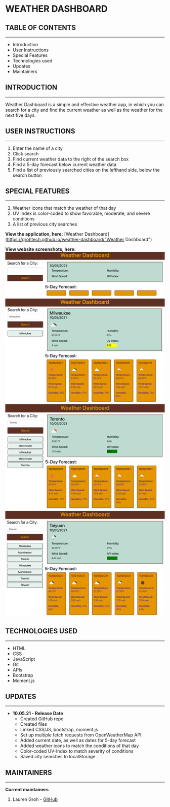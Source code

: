 # WEATHER DASHBOARD


## TABLE OF CONTENTS
--------------------

* Introduction
* User Instructions
* Special Features
* Technologies used
* Updates
* Maintainers


## INTRODUCTION
---------------

Weather Dashboard is a simple and effective weather app, in which you can search for a city and find the current weather as well as the weather for the next five days.

## USER INSTRUCTIONS
--------------------

1. Enter the name of a city
2. Click search
3. Find current weather data to the right of the search box
4. Find a 5-day forecast below current weather data
5. Find a list of previously searched cities on the lefthand side, below the search button

## SPECIAL FEATURES
-------------------
1. Weather icons that match the weather of that day
2. UV Index is color-coded to show favorable, moderate, and severe conditions
3. A list of previous city searches

**View the application, here:** [Weather Dashboard](https://grohtech.github.io/weather-dashboard/"Weather Dashboard")

**View website screenshots, here:**  
![Weather Dashboard - 1](./assets/images/weather-dashboard-1.png "Weather Dashboard - 1")
![Weather Dashboard - 2](./assets/images/weather-dashboard-2.png "Weather Dashboard - 2") 
![Weather Dashboard - 3](./assets/images/weather-dashboard-3.png "Weather Dashboard - 3") 
![Weather Dashboard - 4](./assets/images/weather-dashboard-4.png "Weather Dashboard - 4")


## TECHNOLOGIES USED
--------------------

* HTML
* CSS
* JavaScript
* Git
* APIs
* Bootstrap
* Moment.js


## UPDATES
----------

* **10.05.21 - Release Date**
    * Created GitHub repo
    * Created files
    * Linked CSS/JS, bootstrap, moment.js
    * Set up multiple fetch requests from OpenWeatherMap API
    * Added current date, as well as dates for 5-day forecast 
    * Added weather icons to match the conditions of that day
    * Color-coded UV-Index to match severity of conditions
    * Saved city searches to localStorage


## MAINTAINERS
--------------

**Current maintainers**
1. Lauren Groh - [GitHub](https://github.com/GrohTech "GitHub Profile")